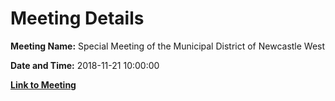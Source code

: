# Meeting Details

**Meeting Name:** Special Meeting of the Municipal District of Newcastle West

**Date and Time:** 2018-11-21 10:00:00

**[Link to Meeting](https://www.limerick.ie/council/whats-on/special-meeting-municipal-district-newcastle-west-4)**
